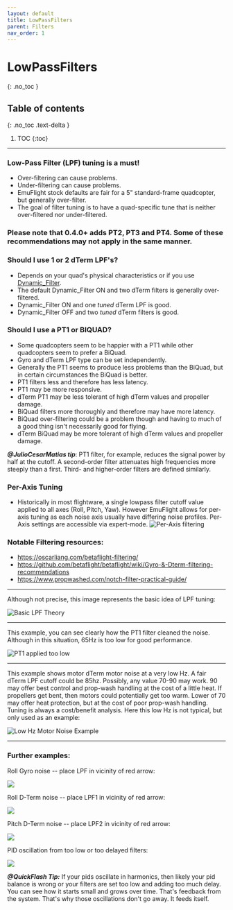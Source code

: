 ```yaml
---
layout: default
title: LowPassFilters
parent: Filters
nav_order: 1
---
```


# LowPassFilters
{: .no_toc }

## Table of contents
{: .no_toc .text-delta }

1. TOC
{:toc}

---

### Low-Pass Filter (LPF) tuning is a must!
* Over-filtering can cause problems.
* Under-filtering can cause problems.
* EmuFlight stock defaults are fair for a 5" standard-frame quadcopter, but generally over-filter.
* The goal of filter tuning is to have a quad-specific tune that is neither over-filtered nor under-filtered.

### Please note that 0.4.0+ adds PT2, PT3 and PT4. Some of these recommendations may not apply in the same manner.

### Should I use 1 or 2 dTerm LPF's?
* Depends on your quad's physical characteristics or if you use [Dynamic_Filter](https://github.com/emuflight/EmuFlight/wiki/Dynamic-Filters).
* The default Dynamic_Filter ON and two dTerm filters is generally over-filtered.
* Dynamic_Filter ON and one _tuned_ dTerm LPF is good.
* Dynamic_Filter OFF and two _tuned_ dTerm filters is good.

### Should I use a PT1 or BIQUAD?
* Some quadcopters seem to be happier with a PT1 while other quadcopters seem to prefer a BiQuad.
* Gyro and dTerm LPF type can be set independently. 
* Generally the PT1 seems to produce less problems than the BiQuad, but in certain circumstances the BiQuad is better.
* PT1 filters less and therefore has less latency.
* PT1 may be more responsive.
* dTerm PT1 may be less tolerant of high dTerm values and propeller damage.
* BiQuad filters more thoroughly and therefore may have more latency.
* BiQuad over-filtering could be a problem though and having to much of a good thing isn't necessarily good for flying.
* dTerm BiQuad may be more tolerant of high dTerm values and propeller damage.

_**@JulioCesarMatias tip**_: PT1 filter, for example, reduces the signal power by half at the cutoff. A second-order filter attenuates high frequencies more steeply than a first. Third- and higher-order filters are defined similarly.


### Per-Axis Tuning
* Historically in most flightware, a single lowpass filter cutoff value applied to all axes (Roll, Pitch, Yaw).  However EmuFlight allows for per-axis tuning as each noise axis usually have differing noise profiles.  Per-Axis settings are accessible via expert-mode.
![Per-Axis filtering](/assets/images/per-axis-filtering.png)



### Notable Filtering resources:
 - https://oscarliang.com/betaflight-filtering/
 - https://github.com/betaflight/betaflight/wiki/Gyro-&-Dterm-filtering-recommendations
 - https://www.propwashed.com/notch-filter-practical-guide/

***
Although not precise, this image represents the basic idea of LPF tuning:

![Basic LPF Theory](/assets/images/basic_theory.png)

***

This example, you can see clearly how the PT1 filter cleaned the noise. Although in this situation, 65Hz is too low for good performance.

![PT1 applied too low](/assets/images/too-low-but-see-it.png)

***

This example shows motor dTerm motor noise at a very low Hz. A fair dTerm LPF cutoff could be 85hz. Possibly, any value 70-90 may work.  90 may offer best control and prop-wash handling at the cost of a little heat. If propellers get bent, then motors could potentially get too warm.  Lower of 70 may offer heat protection, but at the cost of poor prop-wash handling.  Tuning is always a cost/benefit analysis.  Here this low Hz is not typical, but only used as an example:

![Low Hz Motor Noise Example](/assets/images/lowHz_motor_example.png)

***

### Further examples:

Roll Gyro noise -- place LPF in vicinity of red arrow:

![](/assets/images/example1-Roll-gyro-gLPF1-generalPlacementArrow.png)

Roll D-Term noise -- place LPF1 in vicinity of red arrow:

![](/assets/images/example1-Roll-dTermR-dLPF1-generalPlacementArrow.png)

Pitch D-Term noise -- place LPF2 in vicinity of red arrow:

![](/assets/images/example1-Pitch-dTerm-dLPF2-generalPlacementArrow.png)

PID oscillation from too low or too delayed filters:

![](/assets/images/example-oscilation-from-too-low-or-delayed-filters.png)

_**@QuickFlash Tip:**_ If your pids oscillate in harmonics, then likely your pid balance is wrong or your filters are set too low and adding too much delay. You can see how it starts small and grows over time. That's feedback from the system. That's why those oscillations don't go away. It feeds itself.

